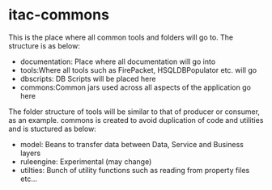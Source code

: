 itac-commons
============
This is the place where all common tools and folders will go to. 
The structure is as below: 
<ul>
	<li>documentation: Place where all documentation will go into</li>
	<li>tools:Where all tools such as FirePacket, HSQLDBPopulator etc. will go </li>
	<li>dbscripts: DB Scripts will be placed here</li>
	<li>commons:Common jars used across all aspects of the application go here </li>
</ul>
The folder structure of tools will be similar to that of producer or consumer, as an example. 
commons is created to avoid duplication of code and utilities and is stuctured as below: 
<ul>
	<li>model: Beans to transfer data between Data, Service and Business layers </li>
	<li>ruleengine: Experimental (may change) </li>
	<li>utilties: Bunch of utility functions such as reading from property files etc... </li> 
</ul>